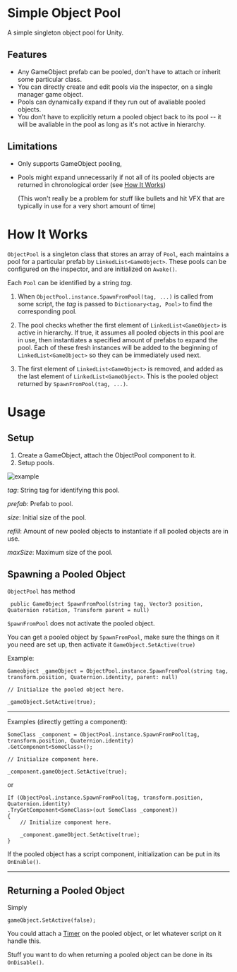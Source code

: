 # Simple Object Pool

A simple singleton object pool for Unity.

## Features
- Any GameObject prefab can be pooled, don't have to attach or inherit some particular class.
- You can directly create and edit pools via the inspector, on a single manager game object.
- Pools can dynamically expand if they run out of avaliable pooled objects.
- You don't have to explicitly return a pooled object back to its pool -- it will be avaliable in the pool as long as it's not active in hierarchy.

## Limitations
- Only supports GameObject pooling, 
- Pools might expand unnecessarily if not all of its pooled objects are returned in chronological order (see [How It Works](#how-it-works))

  (This won't really be a problem for stuff like bullets and hit VFX that are typically in use for a very short amount of time)

# How It Works
`ObjectPool` is a singleton class that stores an array of `Pool`, each maintains a pool for a particular prefab by `LinkedList<GameObject>`. These pools can be configured on the inspector, and are initialized on `Awake()`.

Each `Pool` can be identified by a string *tag*.

1. When `ObjectPool.instance.SpawnFromPool(tag, ...)` is called from some script, the *tag* is passed to `Dictionary<tag, Pool>` to find the corresponding pool.

2. The pool checks whether the first element of `LinkedList<GameObject>` is active in hierarchy. If true, it assumes all pooled objects in this pool are in use, then instantiates a specified amount of prefabs to expand the pool. Each of these fresh instances will be added to the beginning of `LinkedList<GameObject>` so they can be immediately used next.

3. The first element of `LinkedList<GameObject>` is removed, and added as the last element of `LinkedList<GameObject>`. This is the pooled object returned by `SpawnFromPool(tag, ...)`.



# Usage
## Setup
1. Create a GameObject, attach the ObjectPool component to it.
2. Setup pools.

![example](https://i.ibb.co/1XG4Wgx/simple-object-pool-1.jpg)

*tag*: String tag for identifying this pool.

*prefab*: Prefab to pool.

*size*: Initial size of the pool.

*refill*: Amount of new pooled objects to instantiate if all pooled objects are in use.

*maxSize*: Maximum size of the pool.

## Spawning a Pooled Object

`ObjectPool` has method
```
 public GameObject SpawnFromPool(string tag, Vector3 position, Quaternion rotation, Transform parent = null)
```

 `SpawnFromPool` does not activate the pooled object.

You can get a pooled object by `SpawnFromPool`, make sure the things on it you need are set up, then activate it `GameObject.SetActive(true)`

Example:
```
Gameobject _gameObject = ObjectPool.instance.SpawnFromPool(string tag, transform.position, Quaternion.identity, parent: null)

// Initialize the pooled object here.

_gameObject.SetActive(true);
```

---

Examples (directly getting a component):
```
SomeClass _component = ObjectPool.instance.SpawnFromPool(tag, transform.position, Quaternion.identity)
.GetComponent<SomeClass>();

// Initialize component here.

_component.gameObject.SetActive(true);
```
or

```
If (ObjectPool.instance.SpawnFromPool(tag, transform.position, Quaternion.identity)
.TryGetComponent<SomeClass>(out SomeClass _component))
{
    // Initialize component here.

    _component.gameObject.SetActive(true);
}
```
If the pooled object has a script component, initialization can be put in its `OnEnable()`.

---

## Returning a Pooled Object
Simply
```
gameObject.SetActive(false);
```
You could attach a [Timer] on the pooled object, or let whatever script on it handle this.

Stuff you want to do when returning a pooled object can be done in its `OnDisable()`.

[//]: # (These are reference links used in the body of this note and get stripped out when the markdown processor does its job. There is no need to format nicely because it shouldn't be seen. Thanks SO - http://stackoverflow.com/questions/4823468/store-comments-in-markdown-syntax)

[Timer]: <https://www.youtube.com/watch?v=pRjTM3pzqDw>
